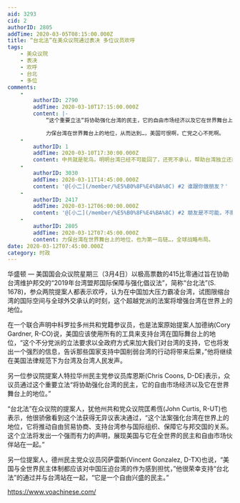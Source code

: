 ```yaml
---
aid: 3293
cid: 2
authorID: 2805
addTime: 2020-03-05T08:15:00.000Z
title: “台北法”在美众议院通过表决 多位议员欢呼
tags:
    - 美众议院
    - 表决
    - 欢呼
    - 台北
    - 多位
comments:
    -
        authorID: 2790
        addTime: 2020-03-10T17:15:00.000Z
        content: |-
            “这个重要立法“将协助强化台湾的民主，它的自由市场经济以及它在世界舞台上的地位。”

            力保台湾在世界舞台上的地位，从而达到…，美国可恨啊，亡党之心不死啊。
    -
        authorID: 1
        addTime: 2020-03-10T17:30:00.000Z
        content: 中共就是鸵鸟，明明台湾已经不可能回了，还死不承认，帮助台湾独立还能多一个朋友，这么搞岂不是在家门口搞出一个死对头吗？阿尔及利亚前车之鉴。
    -
        authorID: 3030
        addTime: 2020-03-11T14:45:00.000Z
        content: '@[小二](/member/%E5%B0%8F%E4%BA%8C) #2 谁跟你做朋友？'
    -
        authorID: 2417
        addTime: 2020-03-12T06:00:00.000Z
        content: '@[小二](/member/%E5%B0%8F%E4%BA%8C) #2 朋友是不可能，不把美国军舰停家门口就不错了。。'
    -
        authorID: 2805
        addTime: 2020-03-12T07:45:00.000Z
        content: 力保台湾在世界舞台上的地位，也为第一岛链…，全球战略布局。
date: 2020-03-12T07:45:00.000Z
category: 时政
---
```


华盛顿 — 美国国会众议院星期三（3月4日）以极高票数的415比零通过旨在协助台湾维护邦交的“2019年台湾盟邦国际保障与强化倡议法”，简称“台北法”(S. 1678)，参众两院提案人都表示欢呼，认为在中国加大压力霸凌台湾，试图限缩台湾的国际空间与全球外交承认的时刻，这个超越党派的法案将增强台湾在世界上的地位。

在一个联合声明中科罗拉多州共和党籍参议员，也是法案原始提案人加德纳(Cory Gardner, R-CO)说，美国应该使用所有的工具来支持台湾在国际舞台上的地位，“这个不分党派的立法要求以全政府方式来加大我们对台湾的支持，它也将发出一个强烈的信息，告诉那些国家支持中国削弱台湾的行动将带来后果，”他将继续在美国法律规范下为台湾及台湾人民发声。

另一位参议院提案人特拉华州民主党参议员库恩斯(Chris Coons, D-DE)表示，众议员通过这个重要立法“将协助强化台湾的民主，它的自由市场经济以及它在世界舞台上的地位。”

“台北法”在众议院的提案人，犹他州共和党众议院匡希恆(John Curtis, R-UT)也表示，他很骄傲看到这个法获得无异议表决通过，“这个法案强化台湾在世界上的地位，它将推动自由贸易协商、支持台湾参与国际组织、保障它与邦交国的关系。这个立法将发出一个强而有力的声明，展现美国与它在全世界的民主和自由市场伙伴站在一起。”

另一位提案人，德州民主党众议员冈萨雷斯(Vincent Gonzalez, D-TX)也说，“美国与全世界民主体制都应该对中国压迫台湾的作为感到担忧，”他很荣幸支持“台北法”的通过并与台湾站在一起，“它是一个自由兴盛的民主。”

https://www.voachinese.com/
